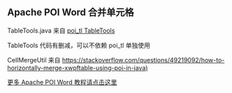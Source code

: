 ## Apache POI Word 合并单元格

TableTools.java 来自 [poi_tl TableTools](https://github.com/Sayi/poi-tl/blob/6dbec331b34ff7546de107f32563f360f7bcf217/poi-tl/src/main/java/com/deepoove/poi/util/TableTools.java#L56)

TableTools 代码有删减，可以不依赖 poi_tl 单独使用

CellMergeUtil 来自 [https://stackoverflow.com/questions/49219092/how-to-horizontally-merge-xwpftable-using-poi-in-java)](ttps://stackoverflow.com/questions/49219092/how-to-horizontally-merge-xwpftable-using-poi-in-java)

[更多 Apache POI Word 教程请点击这里](https://verytools.net/xtools-guide/posts/poi-tutorial-index)
